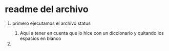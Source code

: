 # readme del archivo

1. primero ejecutamos el archivo status
   1. Aqui a tener en cuenta que lo hice con un diccionario y quitando los espacios en blanco

2. 
